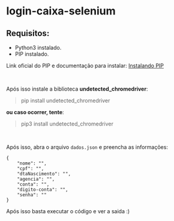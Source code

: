 # login-caixa-selenium

## Requisitos:
  - Python3 instalado.
  - PIP instalado.

Link oficial do PIP e documentação para instalar:
[Instalando PIP](https://pip.pypa.io/en/stable/installing/)

<br/>

Após isso instale a biblioteca **undetected_chromedriver**:


> pip install undetected_chromedriver

**ou caso ocorrer, tente**:

> pip3 install undetected_chromedriver 

<br/>

Após isso, abra o arquivo `dados.json` e preencha as informações:

```
{
    "nome": "",
    "cpf": "",
    "dtaNascimento": "",
    "agencia": "",
    "conta": "",
    "digito-conta": "",
    "senha": ""
}
```

Após isso basta executar o código e ver a saida :)
